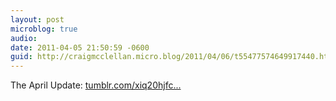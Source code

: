 ```yaml
---
layout: post
microblog: true
audio: 
date: 2011-04-05 21:50:59 -0600
guid: http://craigmcclellan.micro.blog/2011/04/06/t55477574649917440.html
---
```

The April Update: [tumblr.com/xiq20hjfc...](http://tumblr.com/xiq20hjfc5)
